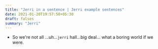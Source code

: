 ```yaml
---
title: "Jerri in a sentence | Jerri example sentences"
date: 2021-01-20T19:57:50+05:30
draft: falses
summary: "Jerri"
---
```

- So we're not all ...uh...`jerri` hall...big deal... what a boring world if we were.
                 

